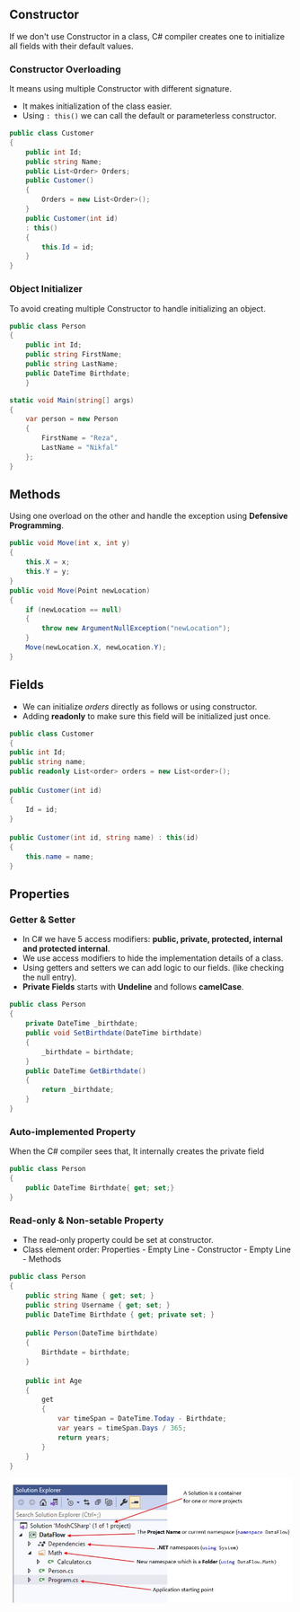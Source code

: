 ## Constructor
If we don't use Constructor in a class, C# compiler creates one to initialize all fields with their default values.
### Constructor Overloading
It means using multiple Constructor with different signature.
- It makes initialization of the class easier.
- Using ```: this()``` we can call the default or parameterless constructor.
```csharp
public class Customer
{
    public int Id;
    public string Name;
    public List<Order> Orders;
    public Customer()
    {
        Orders = new List<Order>();
    }
    public Customer(int id)
    : this()
    {
        this.Id = id;
    }
}
```
### Object Initializer
To avoid creating multiple Constructor to handle initializing an object.
```csharp
public class Person
{
    public int Id;
    public string FirstName;
    public string LastName;
    public DateTime Birthdate;
    }
```
```csharp
static void Main(string[] args)
{
    var person = new Person
    {
        FirstName = "Reza",
        LastName = "Nikfal"
    };
}
```
## Methods
Using one overload on the other and handle the exception using __Defensive Programming__.
```csharp
public void Move(int x, int y)
{
    this.X = x;
    this.Y = y;
}
public void Move(Point newLocation)
{
    if (newLocation == null)
    {
        throw new ArgumentNullException("newLocation");
    }
    Move(newLocation.X, newLocation.Y);
}
```
## Fields
- We can initialize _orders_ directly as follows or using constructor.
- Adding __readonly__ to make sure this field will be initialized just once.
```csharp
public class Customer
{
public int Id;
public string name;
public readonly List<order> orders = new List<order>();

public Customer(int id)
{
    Id = id;
}

public Customer(int id, string name) : this(id)
{
    this.name = name;
}     
```
## Properties
### Getter & Setter
- In C# we have 5 access modifiers: __public, private, protected, internal and protected internal__.
- We use access modifiers to hide the implementation details of a class. 
- Using getters and setters we can add logic to our fields. (like checking the null entry).
- __Private Fields__ starts with __Undeline__ and follows __camelCase__.
```csharp
public class Person
{
    private DateTime _birthdate;
    public void SetBirthdate(DateTime birthdate)
    {
        _birthdate = birthdate;
    }
    public DateTime GetBirthdate()
    {
        return _birthdate;
    }
}  
```
### Auto-implemented Property
When the C# compiler sees that, It internally creates the private field
```csharp
public class Person
{
    public DateTime Birthdate{ get; set;}
}  
```
### Read-only & Non-setable Property
- The read-only property could be set at constructor.
- Class element order: Properties - Empty Line - Constructor - Empty Line - Methods
```csharp
public class Person
{
    public string Name { get; set; }
    public string Username { get; set; }
    public DateTime Birthdate { get; private set; }

    public Person(DateTime birthdate)
    {
        Birthdate = birthdate;
    }

    public int Age
    {
        get
        {
            var timeSpan = DateTime.Today - Birthdate;
            var years = timeSpan.Days / 365;
            return years;
        }
    }
}
```









<img src="./Pics/NamespaceCSharp.JPG" width="700">
